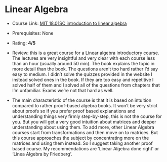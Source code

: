 # Linear Algebra

- Course Link: [MIT 18.01SC introduction to linear algebra](https://ocw.mit.edu/courses/18-06sc-linear-algebra-fall-2011/)

- Prerequisites: None

- Rating: **4/5**

- Review:
 this is a great course for a Linear algebra introductory course. The lectures are very insightful and very clear with each course less than an hour (usually around 50 min). The book explains the topic in more detail than the book. The questions aren’t too hard rather I’d say easy to medium. I didn’t solve the quizzes provided in the website I instead solved ones in the book. If they are too easy and repetitive I solved half of them and I solved all of the questions from chapters that I’m unfamiliar. Exams we’re not that hard as well.

- The main characteristic of the course is that it is based on intuition compared to rather proof-based algebra books. It won’t be very strict about proofs so if you prefer proof based explanations and understanding things very firmly step-by-step, this is not the course for you. But you will get a very good intuition about matrices and deeper understanding about using them. To add more, other Linear Algebra courses start from transformations and then move on to matrices. But this course approaches the subject by concentrating more on the matrices and using them instead. So I suggest taking another proof based course. My recommendations are ‘Linear Algebra done right’ or ‘Linea Algebra by Friedberg’.
